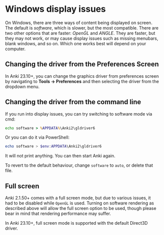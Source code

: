 # Windows display issues

<!-- toc -->

On Windows, there are three ways of content being displayed on screen. The
default is _software_, which is slower, but the most compatible. There are two
other options that are faster: _OpenGL_ and _ANGLE_. They are faster, but they
may not work, or may cause display issues such as missing menubars, blank
windows, and so on. Which one works best will depend on your computer.


## Changing the driver from the Preferences Screen
In Anki 23.10+, you can change the graphics driver from preferences screen by
navigating to **Tools → Preferences** and then selecting the driver from the
dropdown menu.


## Changing the driver from the command line
If you run into display issues, you can try switching to software mode via cmd:

```bat
echo software > %APPDATA%\Anki2\gldriver6
```

Or you can do it via PowerShell:

```powershell
echo software > $env:APPDATA\Anki2\gldriver6
```

It will not print anything. You can then start Anki again.

To revert to the default behaviour, change `software` to `auto`, or delete that file.

## Full screen

Anki 2.1.50+ comes with a full screen mode, but due to various issues, it had to
be disabled while `OpenGL` is used. Turning on software rendering as described
above will allow the full screen option to be used, though please bear in mind
that rendering performance may suffer.

In Anki 23.10+, full screen mode is supported with the default Direct3D driver.
